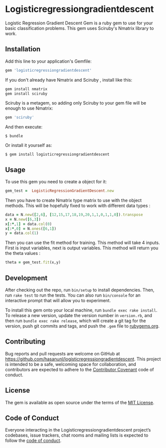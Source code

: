 # Logisticregressiongradientdescent

Logistic Regression Gradient Descent Gem is a ruby gem to use for your basic classification problems. This gem uses Sciruby's Nmatrix library to work.

## Installation

Add this line to your application's Gemfile:

```ruby
gem 'logisticregressiongradientdescent'
```
If you don't already have Nmatrix and Sciruby , install like this:
```ruby
gem install nmatrix
gem install sciruby
```
Sciruby is a metagem, so adding only Sciruby to your gem file will be enough to use Nmatrix:
```ruby
gem 'sciruby'
```

And then execute:

    $ bundle

Or install it yourself as:

    $ gem install logisticregressiongradientdescent

## Usage

To use this gem you need to create a object for it:
```ruby
gem_test =  LogisticRegressionGradientDescent.new
```

Then you have to create Nmatrix type matrix to use with the object methods. This will be hopefully fixed to work with different data types :
```ruby
data = N.new([2,6], [12,15,17,18,19,20,1,1,0,1,1,0]).transpose
x = N.new([6,3])
x[:*,1] = data.col(0)
x[:*,0] = N.ones([6,1])
y = data.col(1)
```
Then you can use the fit method for training. This method will take 4 inputs. First is input variables, next is output variables. This method will return you the theta values :
```ruby
theta = gem_test.fit(x,y)
```

## Development

After checking out the repo, run `bin/setup` to install dependencies. Then, run `rake test` to run the tests. You can also run `bin/console` for an interactive prompt that will allow you to experiment.

To install this gem onto your local machine, run `bundle exec rake install`. To release a new version, update the version number in `version.rb`, and then run `bundle exec rake release`, which will create a git tag for the version, push git commits and tags, and push the `.gem` file to [rubygems.org](https://rubygems.org).

## Contributing

Bug reports and pull requests are welcome on GitHub at https://github.com/hasanunl/logisticregressiongradientdescent. This project is intended to be a safe, welcoming space for collaboration, and contributors are expected to adhere to the [Contributor Covenant](http://contributor-covenant.org) code of conduct.

## License

The gem is available as open source under the terms of the [MIT License](https://opensource.org/licenses/MIT).

## Code of Conduct

Everyone interacting in the Logisticregressiongradientdescent project’s codebases, issue trackers, chat rooms and mailing lists is expected to follow the [code of conduct](https://github.com/hasanunl/logisticregressiongradientdescent/blob/master/CODE_OF_CONDUCT.md).

